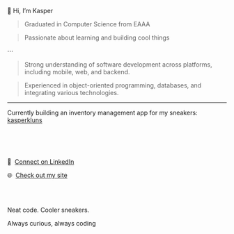 👋 Hi, I’m Kasper

> Graduated in Computer Science from EAAA


> Passionate about learning and building cool things

⋅⋅⋅

> Strong understanding of software development across platforms, including mobile, web, and backend. 


> Experienced in object-oriented programming, databases, and integrating various technologies.

---

Currently building an inventory management app for my sneakers: [kasperkluns](https://github.com/kappertherapper/kasperkluns)

<br><br>
‎

💼 ‎ [Connect on LinkedIn](https://www.linkedin.com/in/kasperjonassen)


🌐 ‎ [Check out my site](https://www.kasperkluns.dk)

<br><br>

Neat code. Cooler sneakers.


Always curious, always coding
<!---
kappertherapper/kappertherapper is a ✨ special ✨ repository because its `README.md` (this file) appears on your GitHub profile.
You can click the Preview link to take a look at your changes.
--->
